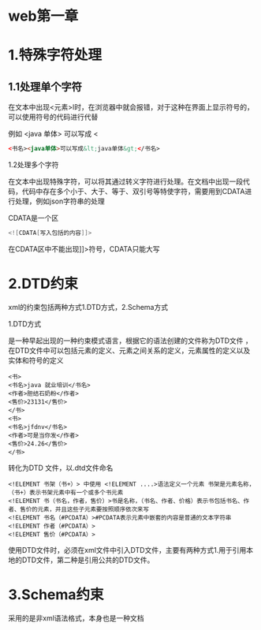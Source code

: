 # web第一章

# 1.特殊字符处理

## 1.1处理单个字符

 在文本中出现<元素>l时，在浏览器中就会报错，对于这种在界面上显示符号的，可以使用符号的代码进行代替

例如 <java 单体> 可以写成 &lt; 

```html
<书名><java单体>可以写成&lt;java单体&gt;</书名>
```

1.2处理多个字符

在文本中出现特殊字符，可以将其通过转义字符进行处理。在文档中出现一段代码，代码中存在多个小于、大于、等于、双引号等特使字符，需要用到CDATA进行处理，例如json字符串的处理

CDATA是一个区  

```java
<![CDATA[写入包括的内容]]>
```

在CDATA区中不能出现]]>符号，CDATA只能大写

# 2.DTD约束

xml的约束包括两种方式1.DTD方式，2.Schema方式

1.DTD方式

是一种早起出现的一种约束模式语言，根据它的语法创建的文件称为DTD文件 ，在DTD文件中可以包括元素的定义、元素之间关系的定义，元素属性的定义以及实体和符号的定义

```
<书>
<书名>java 就业培训</书名>
<作者>胆结石奶粉</作者>
<售价>23131</售价>
</书>
<书>
<书名>jfdnv</书名>
<作者>可是当你发</作者>
<售价>24.26</售价>
</书>
```

转化为DTD 文件，以.dtd文件命名

```
<!ELEMENT 书架（书+）> 中使用 <!ELEMENT ....>语法定义一个元素 书架是元素名称，（书+）表示书架元素中有一个或多个书元素
<!ELEMENT 书（书名，作者，售价）>书是名称，（书名、作者、价格）表示书包括书名、作者、售价的元素，并且这些子元素要按照顺序依次来写
<!ELEMENT 书名（#PCDATA）>#PCDATA表示元素中嵌套的内容是普通的文本字符串
<!ELEMENT 作者（#PCDATA）>
<!ELEMENT 售价（#PCDATA）>

```

使用DTD文件时，必须在xml文件中引入DTD文件，主要有两种方式1.用于引用本地的DTD文件，第二种是引用公共的DTD文件。

# 3.Schema约束

采用的是非xml语法格式，本身也是一种文档